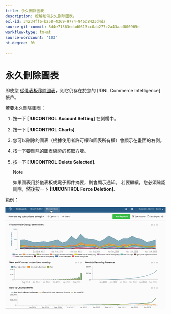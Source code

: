 ```yaml
---
title: 永久刪除圖表
description: 瞭解如何永久刪除圖表。
exl-id: 34234ff6-b258-4369-9774-946d8423d4da
source-git-commit: 8d4e71363edad0613cc0ab277c2a43aad000965e
workflow-type: tm+mt
source-wordcount: '103'
ht-degree: 0%

---
```


# 永久刪除圖表

即使您 [從儀表板移除圖表](../../data-user/dashboards/remove-charts-dashboard.md)，則它仍存在於您的 [!DNL Commerce Intelligence] 帳戶。

若要永久刪除圖表：

1. 按一下 **[!UICONTROL Account Setting]** 在側欄中。

1. 按一下 **[!UICONTROL Charts]**.

1. 您可以刪除的圖表（根據使用者許可權和圖表所有權）會顯示在畫面的右側。

1. 按一下要刪除的圖表線旁的核取方塊。

1. 按一下 **[!UICONTROL Delete Selected]**.

   >[!NOTE]
   >
   >如果圖表用於儀表板或電子郵件摘要，則會顯示通知。 若要繼續，您必須確認刪除，然後按一下 **[!UICONTROL Force Deletion]**.

範例：

![刪除圖表](../../assets/deletechart.gif)<!--{: width="630" height="402"}-->
